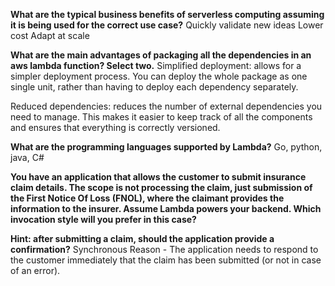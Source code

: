 **What are the typical business benefits of serverless computing assuming it is being used for the correct use case?**
Quickly validate new ideas
Lower cost
Adapt at scale

**What are the main advantages of packaging all the dependencies in an aws lambda function? Select two.**
Simplified deployment: allows for a simpler deployment process. You can deploy the whole package as one single unit, rather than having to deploy each dependency separately.
  
Reduced dependencies: reduces the number of external dependencies you need to manage. This makes it easier to keep track of all the components and ensures that everything is correctly versioned.

**What are the programming languages supported by Lambda?**
Go, python, java, C#

**You have an application that allows the customer to submit insurance claim details. The scope is not processing the claim, just submission of the First Notice Of Loss (FNOL), where the claimant provides the information to the insurer. Assume Lambda powers your backend. Which invocation style will you prefer in this case?**

**Hint: after submitting a claim, should the application provide a confirmation?**
Synchronous
Reason - The application needs to respond to the customer immediately that the claim has been submitted (or not in case of an error).
